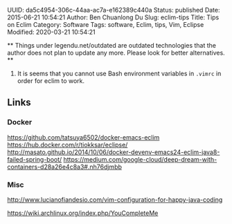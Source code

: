 UUID: da5c4954-306c-44aa-ac7a-e162389c440a
Status: published
Date: 2015-06-21 10:54:21
Author: Ben Chuanlong Du
Slug: eclim-tips
Title: Tips on Eclim
Category: Software
Tags: software, Eclim, tips, Vim, Eclipse
Modified: 2020-03-21 10:54:21

**
Things under legendu.net/outdated are outdated technologies 
that the author does not plan to update any more. 
Please look for better alternatives.
**

1. It is seems that you cannot use Bash environment variables in `.vimrc` 
in order for eclim to work.

## Links

### Docker

https://github.com/tatsuya6502/docker-emacs-eclim
https://hub.docker.com/r/tiokksar/eclipse/
http://masato.github.io/2014/10/06/docker-devenv-emacs24-eclim-java8-failed-spring-boot/
https://medium.com/google-cloud/deep-dream-with-containers-d28a26e4c8a3#.nh76djmbb

### Misc

http://www.lucianofiandesio.com/vim-configuration-for-happy-java-coding

https://wiki.archlinux.org/index.php/YouCompleteMe 
